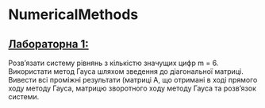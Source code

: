 # NumericalMethods

## [Лабораторна 1:](https://github.com/MazurenkoNick/NumericalMethods/tree/main/l1)
Розв’язати систему рівнянь з кількістю значущих цифр m = 6. Використати метод Гауса шляхом зведення до діагональної матриці. Вивести всі проміжні результати (матриці А, що отримані в ході прямого ходу методу Гауса, матрицю зворотного ходу методу Гауса та розв’язок системи.
